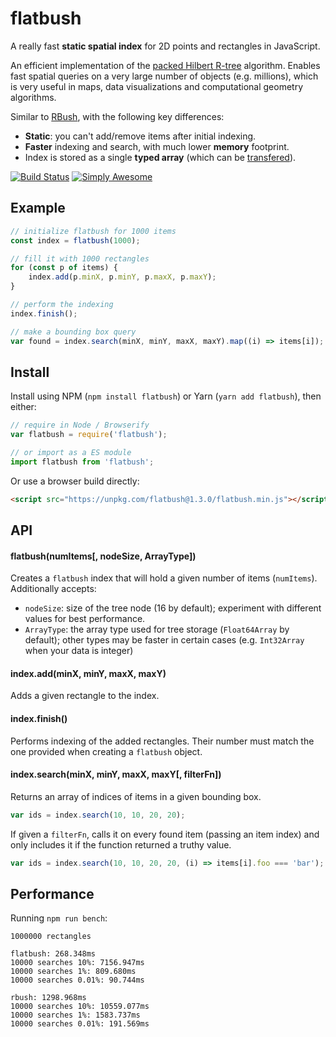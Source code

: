 # flatbush

A really fast **static spatial index** for 2D points and rectangles in JavaScript.

An efficient implementation of the [packed Hilbert R-tree](https://en.wikipedia.org/wiki/Hilbert_R-tree#Packed_Hilbert_R-trees) algorithm. Enables fast spatial queries on a very large number of objects (e.g. millions), which is very useful in maps, data visualizations and computational geometry algorithms.

Similar to [RBush](https://github.com/mourner/rbush), with the following key differences:

- **Static**: you can't add/remove items after initial indexing.
- **Faster** indexing and search, with much lower **memory** footprint.
- Index is stored as a single **typed array** (which can be [transfered](https://developer.mozilla.org/en-US/docs/Web/API/Transferable)).

[![Build Status](https://travis-ci.org/mourner/flatbush.svg?branch=master)](https://travis-ci.org/mourner/flatbush)
[![Simply Awesome](https://img.shields.io/badge/simply-awesome-brightgreen.svg)](https://github.com/mourner/projects)

## Example

```js
// initialize flatbush for 1000 items
const index = flatbush(1000);

// fill it with 1000 rectangles
for (const p of items) {
    index.add(p.minX, p.minY, p.maxX, p.maxY);
}

// perform the indexing
index.finish();

// make a bounding box query
var found = index.search(minX, minY, maxX, maxY).map((i) => items[i]);

```

## Install

Install using NPM (`npm install flatbush`) or Yarn (`yarn add flatbush`), then either:

```js
// require in Node / Browserify
var flatbush = require('flatbush');

// or import as a ES module
import flatbush from 'flatbush';
```

Or use a browser build directly:

```html
<script src="https://unpkg.com/flatbush@1.3.0/flatbush.min.js"></script>
```

## API

#### flatbush(numItems[, nodeSize, ArrayType])

Creates a `flatbush` index that will hold a given number of items (`numItems`). Additionally accepts:

- `nodeSize`: size of the tree node (16 by default); experiment with different values for best performance.
- `ArrayType`: the array type used for tree storage (`Float64Array` by default);
other types may be faster in certain cases (e.g. `Int32Array` when your data is integer)

#### index.add(minX, minY, maxX, maxY)

Adds a given rectangle to the index.

#### index.finish()

Performs indexing of the added rectangles.
Their number must match the one provided when creating a `flatbush` object.

#### index.search(minX, minY, maxX, maxY[, filterFn])

Returns an array of indices of items in a given bounding box.

```js
var ids = index.search(10, 10, 20, 20);
```

If given a `filterFn`, calls it on every found item (passing an item index)
and only includes it if the function returned a truthy value.

```js
var ids = index.search(10, 10, 20, 20, (i) => items[i].foo === 'bar');
```

## Performance

Running `npm run bench`:

```
1000000 rectangles

flatbush: 268.348ms
10000 searches 10%: 7156.947ms
10000 searches 1%: 809.680ms
10000 searches 0.01%: 90.744ms

rbush: 1298.968ms
10000 searches 10%: 10559.077ms
10000 searches 1%: 1583.737ms
10000 searches 0.01%: 191.569ms
```
